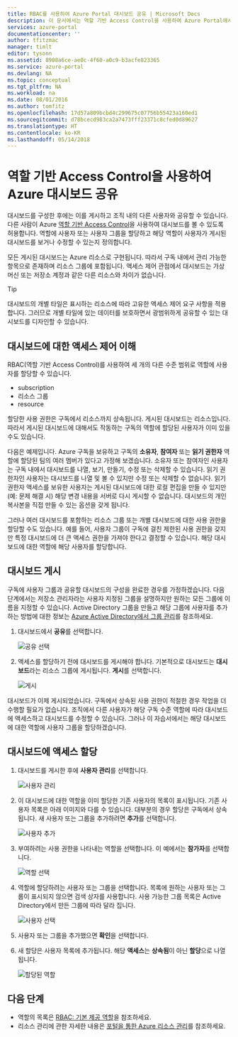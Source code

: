 ```yaml
---
title: RBAC를 사용하여 Azure Portal 대시보드 공유 | Microsoft Docs
description: 이 문서에서는 역할 기반 Access Control을 사용하여 Azure Portal에서 대시보드를 공유하는 방법을 설명합니다.
services: azure-portal
documentationcenter: ''
author: tfitzmac
manager: timlt
editor: tysonn
ms.assetid: 8908a6ce-ae0c-4f60-a0c9-b3acfe823365
ms.service: azure-portal
ms.devlang: NA
ms.topic: conceptual
ms.tgt_pltfrm: NA
ms.workload: na
ms.date: 08/01/2016
ms.author: tomfitz
ms.openlocfilehash: 17d57a809bcbd4c299675c07756b55423a160ed1
ms.sourcegitcommit: d78bcecd983ca2a7473fff23371c8cfed0d89627
ms.translationtype: HT
ms.contentlocale: ko-KR
ms.lasthandoff: 05/14/2018
---
```

# <a name="share-azure-dashboards-by-using-role-based-access-control"></a>역할 기반 Access Control을 사용하여 Azure 대시보드 공유
대시보드를 구성한 후에는 이를 게시하고 조직 내의 다른 사용자와 공유할 수 있습니다. 다른 사람이 Azure [역할 기반 Access Control](../role-based-access-control/role-assignments-portal.md)을 사용하여 대시보드를 볼 수 있도록 허용합니다. 역할에 사용자 또는 사용자 그룹을 할당하고 해당 역할이 사용자가 게시된 대시보드를 보거나 수정할 수 있는지 정의합니다. 

모든 게시된 대시보드는 Azure 리소스로 구현됩니다. 따라서 구독 내에서 관리 가능한 항목으로 존재하며 리소스 그룹에 포함됩니다.  액세스 제어 관점에서 대시보드는 가상 머신 또는 저장소 계정과 같은 다른 리소스와 차이가 없습니다.

> [!TIP]
> 대시보드의 개별 타일은 표시하는 리소스에 따라 고유한 액세스 제어 요구 사항을 적용합니다.  그러므로 개별 타일에 있는 데이터를 보호하면서 광범위하게 공유할 수 있는 대시보드를 디자인할 수 있습니다.
> 
> 

## <a name="understanding-access-control-for-dashboards"></a>대시보드에 대한 액세스 제어 이해
RBAC(역할 기반 Access Control)를 사용하여 세 개의 다른 수준 범위로 역할에 사용자를 할당할 수 있습니다.

* subscription
* 리소스 그룹
* resource

할당한 사용 권한은 구독에서 리소스까지 상속됩니다. 게시된 대시보드는 리소스입니다. 따라서 게시된 대시보드에 대해서도 작동하는 구독의 역할에 할당된 사용자가 이미 있을 수도 있습니다. 

다음은 예제입니다.  Azure 구독을 보유하고 구독의 **소유자**, **참여자** 또는 **읽기 권한자** 역할에 할당된 팀의 여러 멤버가 있다고 가정해 보겠습니다. 소유자 또는 참여자인 사용자는 구독 내에서 대시보드를 나열, 보기, 만들기, 수정 또는 삭제할 수 있습니다.  읽기 권한자인 사용자는 대시보드를 나열 및 볼 수 있지만 수정 또는 삭제할 수 없습니다.  읽기 권한자 액세스를 보유한 사용자는 게시된 대시보드에 대한 로컬 편집을 만들 수 있지만(예: 문제 해결 시) 해당 변경 내용을 서버로 다시 게시할 수 없습니다.  대시보드의 개인 복사본을 직접 만들 수 있는 옵션을 갖게 됩니다.

그러나 여러 대시보드를 포함하는 리소스 그룹 또는 개별 대시보드에 대한 사용 권한을 할당할 수도 있습니다. 예를 들어, 사용자 그룹이 구독에 걸친 제한된 사용 권한을 갖지만 특정 대시보드에 더 큰 액세스 권한을 가져야 한다고 결정할 수 있습니다. 해당 대시보드에 대한 역할에 해당 사용자를 할당합니다. 

## <a name="publish-dashboard"></a>대시보드 게시
구독에 사용자 그룹과 공유할 대시보드의 구성을 완료한 경우를 가정하겠습니다. 다음 단계에서는 저장소 관리자라는 사용자 지정된 그룹을 설명하지만 원하는 모든 그룹에 이름을 지정할 수 있습니다. Active Directory 그룹을 만들고 해당 그룹에 사용자를 추가하는 방법에 대한 정보는 [Azure Active Directory에서 그룹 관리](../active-directory/active-directory-groups-create-azure-portal.md)를 참조하세요.

1. 대시보드에서 **공유**를 선택합니다.
   
     ![공유 선택](./media/azure-portal-dashboard-share-access/select-share.png)
2. 액세스를 할당하기 전에 대시보드를 게시해야 합니다. 기본적으로 대시보드는 **대시보드**라는 리소스 그룹에 게시됩니다. **게시**를 선택합니다.
   
     ![게시](./media/azure-portal-dashboard-share-access/publish.png)

대시보드가 이제 게시되었습니다. 구독에서 상속된 사용 권한이 적절한 경우 작업을 더 수행할 필요가 없습니다. 조직에서 다른 사용자가 해당 구독 수준 역할에 따라 대시보드에 액세스하고 대시보드를 수정할 수 있습니다. 그러나 이 자습서에서는 해당 대시보드에 대한 역할에 사용자 그룹을 할당하겠습니다.

## <a name="assign-access-to-a-dashboard"></a>대시보드에 액세스 할당
1. 대시보드를 게시한 후에 **사용자 관리**를 선택합니다.
   
     ![사용자 관리](./media/azure-portal-dashboard-share-access/manage-users.png)
2. 이 대시보드에 대한 역할을 이미 할당한 기존 사용자의 목록이 표시됩니다. 기존 사용자 목록은 아래 이미지와 다를 수 있습니다. 대부분의 경우 할당은 구독에서 상속됩니다. 새 사용자 또는 그룹을 추가하려면 **추가**를 선택합니다.
   
     ![사용자 추가](./media/azure-portal-dashboard-share-access/existing-users.png)
3. 부여하려는 사용 권한을 나타내는 역할을 선택합니다. 이 예에서는 **참가자**를 선택합니다.
   
     ![역할 선택](./media/azure-portal-dashboard-share-access/select-role.png)
4. 역할에 할당하려는 사용자 또는 그룹을 선택합니다. 목록에 원하는 사용자 또는 그룹이 표시되지 않으면 검색 상자를 사용합니다. 사용 가능한 그룹 목록은 Active Directory에서 만든 그룹에 따라 달라 집니다.
   
     ![사용자 선택](./media/azure-portal-dashboard-share-access/select-user.png) 
5. 사용자 또는 그룹을 추가했으면 **확인**을 선택합니다. 
6. 새 할당은 사용자 목록에 추가됩니다. 해당 **액세스**는 **상속됨**이 아닌 **할당**으로 나열됩니다.
   
     ![할당된 역할](./media/azure-portal-dashboard-share-access/assigned-roles.png)

## <a name="next-steps"></a>다음 단계
* 역할의 목록은 [RBAC: 기본 제공 역할](../role-based-access-control/built-in-roles.md)을 참조하세요.
* 리소스 관리에 관한 자세한 내용은 [포털을 통한 Azure 리소스 관리](resource-group-portal.md)를 참조하세요.

